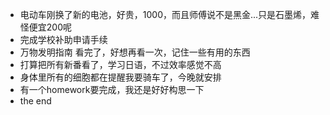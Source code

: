 - 电动车刚换了新的电池，好贵，1000，而且师傅说不是黑金...只是石墨烯，难怪便宜200呢
- 完成学校补助申请手续
- 万物发明指南 看完了，好想再看一次，记住一些有用的东西
- 打算把所有新番看了，学习日语，不过效率感觉不高
- 身体里所有的细胞都在提醒我要骑车了，今晚就安排
- 有一个homework要完成，我还是好好构思一下
- the end
